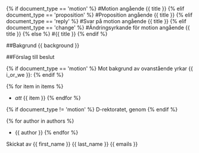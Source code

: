 {% if document_type == 'motion'  %}
#Motion angående {{ title }}
{% elif document_type == 'proposition'  %}
#Proposition angående {{ title }}
{% elif document_type == 'reply' %}
#Svar på motion angående {{ title }}
{% elif document_type == 'change' %}
#Ändringsyrkande för motion angående {{ title }}
{% else  %}
#{{ title }}
{% endif  %}

##Bakgrund
{{ background }}

##Förslag till beslut

{% if document_type == 'motion'  %}
	Mot bakgrund av ovanstående yrkar {{ i_or_we }}:
{% endif %}

{% for item in items  %}
- _att_ {{ item }}
{% endfor %}

{% if document_type != 'motion'  %}
D-rektoratet, genom
{% endif %}

{% for author in authors  %}
- {{ author }}
{% endfor %}

Skickat av {{ first_name }} {{ last_name }} {{ emails }}
